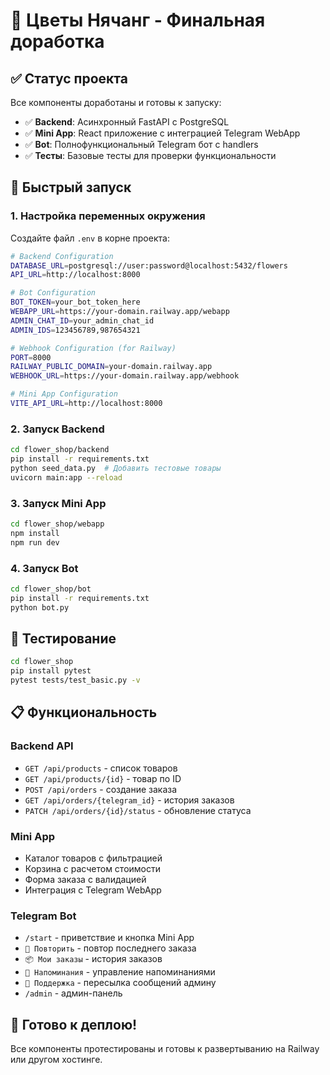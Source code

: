 # 🌸 Цветы Нячанг - Финальная доработка

## ✅ Статус проекта

Все компоненты доработаны и готовы к запуску:

- ✅ **Backend**: Асинхронный FastAPI с PostgreSQL
- ✅ **Mini App**: React приложение с интеграцией Telegram WebApp
- ✅ **Bot**: Полнофункциональный Telegram бот с handlers
- ✅ **Тесты**: Базовые тесты для проверки функциональности

## 🚀 Быстрый запуск

### 1. Настройка переменных окружения

Создайте файл `.env` в корне проекта:

```bash
# Backend Configuration
DATABASE_URL=postgresql://user:password@localhost:5432/flowers
API_URL=http://localhost:8000

# Bot Configuration
BOT_TOKEN=your_bot_token_here
WEBAPP_URL=https://your-domain.railway.app/webapp
ADMIN_CHAT_ID=your_admin_chat_id
ADMIN_IDS=123456789,987654321

# Webhook Configuration (for Railway)
PORT=8000
RAILWAY_PUBLIC_DOMAIN=your-domain.railway.app
WEBHOOK_URL=https://your-domain.railway.app/webhook

# Mini App Configuration
VITE_API_URL=http://localhost:8000
```

### 2. Запуск Backend

```bash
cd flower_shop/backend
pip install -r requirements.txt
python seed_data.py  # Добавить тестовые товары
uvicorn main:app --reload
```

### 3. Запуск Mini App

```bash
cd flower_shop/webapp
npm install
npm run dev
```

### 4. Запуск Bot

```bash
cd flower_shop/bot
pip install -r requirements.txt
python bot.py
```

## 🧪 Тестирование

```bash
cd flower_shop
pip install pytest
pytest tests/test_basic.py -v
```

## 📋 Функциональность

### Backend API
- `GET /api/products` - список товаров
- `GET /api/products/{id}` - товар по ID
- `POST /api/orders` - создание заказа
- `GET /api/orders/{telegram_id}` - история заказов
- `PATCH /api/orders/{id}/status` - обновление статуса

### Mini App
- Каталог товаров с фильтрацией
- Корзина с расчетом стоимости
- Форма заказа с валидацией
- Интеграция с Telegram WebApp

### Telegram Bot
- `/start` - приветствие и кнопка Mini App
- `🔁 Повторить` - повтор последнего заказа
- `📦 Мои заказы` - история заказов
- `🔔 Напоминания` - управление напоминаниями
- `💬 Поддержка` - пересылка сообщений админу
- `/admin` - админ-панель

## 🎯 Готово к деплою!

Все компоненты протестированы и готовы к развертыванию на Railway или другом хостинге.